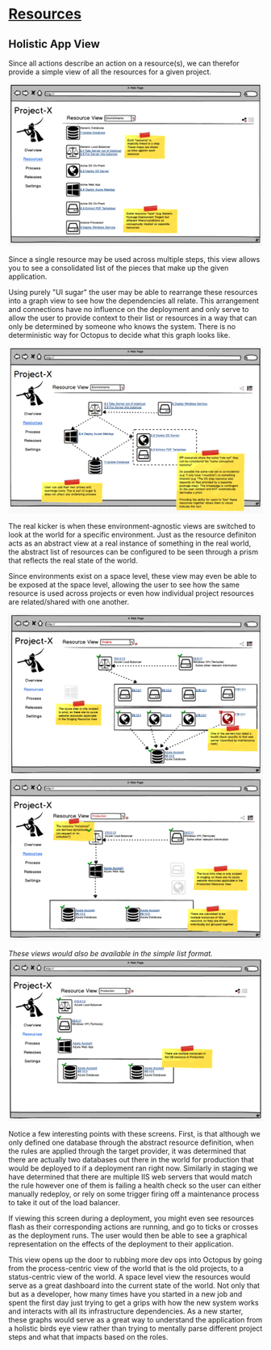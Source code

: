 # [Resources](index.md) #
## Holistic App View ##
Since all actions describe an action on a resource(s), we can therefor provide a simple view of all the resources for a given project.

![Project Resource List](project_resource_list.png)

Since a single resource may be used across multiple steps, this view allows you to see a consolidated list of the pieces that make up the given application. 

Using purely "UI sugar" the user may be able to rearrange these resources into a graph view to see how the dependencies all relate. This arrangement and connections have no influence on the deployment and only serve to allow the user to provide context to their list or resources in a way that can only be determined by someone who knows the system. There is no deterministic way for Octopus to decide what this graph looks like.

![Project Resource Graph](project_resource_graph.png)

The real kicker is when these environment-agnostic views are switched to look at the world for a specific environment. Just as the resource definiton acts as an abstract view at a real instance of something in the real world, the abstract list of resources can be configured to be seen through a prism that reflects the real state of the world.

Since environments exist on a space level, these view may even be able to be exposed at the space level, allowing the user to see how the same resource is used across projects or even how individual project resources are related/shared with one another.

![Project Resource Graph - Staging](project_resource_graph_staging.png)
![Project Resource Graph - Production](project_resource_graph_production.png)

_These views would also be available in the simple list format._
![Project Resource List - Production](project_resource_list_production.png)

Notice a few interesting points with these screens. First, is that although we only defined one database through the abstract resource definition, when the rules are applied through the target provider, it was determined that there are actually two databases out there in the world for production that would be deployed to if a deployment ran right now.
Similarly in staging we have determined that there are multiple IIS web servers that would match the rule however one of them is failing a health check so the user can either manually redeploy, or rely on some trigger firing off a maintenance process to take it out of the load balancer.

If viewing this screen during a deployment, you might even see resources flash as their corresponding actions are running, and go to ticks or crosses as the deployment runs. The user would then be able to see a graphical representation on the effects of the deployment to their application.

This view opens up the door to rubbing more dev ops into Octopus by going from the process-centric view of the world that is the old projects, to a status-centric view of the world. A space level view the resources would serve as a great dashboard into the current state of the world. Not only that but as a developer, how many times have you started in a new job and spent the first day just trying to get a grips with how the new system works and interacts with all its infrastructure dependencies. As a new starter, these graphs would serve as a great way to understand the application from a holistic birds eye view rather than trying to mentally parse different project steps and what that impacts based on the roles.